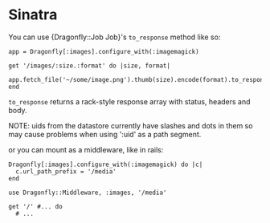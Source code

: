 Sinatra
=======
You can use {Dragonfly::Job Job}'s `to_response` method like so:

    app = Dragonfly[:images].configure_with(:imagemagick)

    get '/images/:size.:format' do |size, format|
      app.fetch_file('~/some/image.png').thumb(size).encode(format).to_response(env)
    end

`to_response` returns a rack-style response array with status, headers and body.

NOTE: uids from the datastore currently have slashes and dots in them so may cause problems when using ':uid' as
a path segment.

or you can mount as a middleware, like in rails:

    Dragonfly[:images].configure_with(:imagemagick) do |c|
      c.url_path_prefix = '/media'
    end

    use Dragonfly::Middleware, :images, '/media'

    get '/' #... do
      # ...
